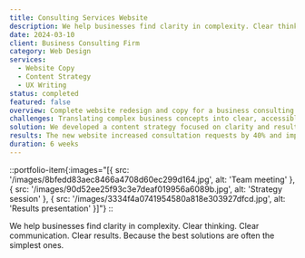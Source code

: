 ```yaml
---
title: Consulting Services Website
description: We help businesses find clarity in complexity. Clear thinking. Clear communication. Clear results. Because the best solutions are often the simplest ones.
date: 2024-03-10
client: Business Consulting Firm
category: Web Design
services:
  - Website Copy
  - Content Strategy
  - UX Writing
status: completed
featured: false
overview: Complete website redesign and copy for a business consulting firm that helps companies streamline operations and improve efficiency.
challenges: Translating complex business concepts into clear, accessible language that builds trust and demonstrates expertise without overwhelming potential clients.
solution: We developed a content strategy focused on clarity and results, using straightforward language to explain complex services and their benefits.
results: The new website increased consultation requests by 40% and improved client understanding of services, reducing preliminary consultation time.
duration: 6 weeks
---
```


::portfolio-item{:images="[{ src: '/images/8bfedd83aec8466a4708d60ec299d164.jpg', alt: 'Team meeting' }, { src: '/images/90d52ee25f93c3e7deaf019956a6089b.jpg', alt: 'Strategy session' }, { src: '/images/3334f4a0741954580a818e303927dfcd.jpg', alt: 'Results presentation' }]"}
::

We help businesses find clarity in complexity. Clear thinking. Clear communication. Clear results. Because the best solutions are often the simplest ones.